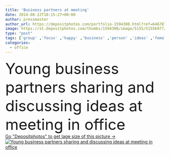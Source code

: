 ```yaml
---
title: 'Business partners at meeting'
date: 2014-08-22T18:15:27+00:00
author: pressmaster
author_url: https://depositphotos.com/portfolio-1594308.html?ref=64678756
image: https://st.depositphotos.com/thumbs/1594308/image/5155/51556977/api_thumb_450.jpg?forcejpeg=true
type: "post"
tags: ['group' ,'focus' ,'happy' ,'business' ,'person' ,'ideas' ,'female' ,'young' ,'smiling' ,'people' ,'caucasian' ,'male' ,'Men' ,'idea' ,'corporate' ,'office' ,'indoor' ,'woman' ,'conversation' ,'talking' ,'occupation' ,'professional' ,'lifestyle' ,'work' ,'job' ,'businessman' ,'planning' ,'attention' ,'inside' ,'discussion' ,'busy' ,'strategy' ,'profession' ,'executive' ,'casual' ,'handsome' ,'positive' ,'communicating' ,'teamwork' ,'workplace' ,'share' ,'contemporary' ,'successful' ,'meeting' ,'businesswoman' ,'confident' ,'speaking' ,'businesspeople' ,'IT' ,'employment' ]
categories: 
  - office
---
```

<div aling="center">
            <font size="60"> Young business partners sharing and discussing ideas at meeting in office</font>   
</div>
<div>
    <a href='https://depositphotos.com/51556977/stock-photo-business-partners-at-meeting.html?ref=64678756' target=_blank > Go "Depositphotos" to get lage size of this picture ->
        <img href='https://depositphotos.com/51556977/stock-photo-business-partners-at-meeting.html?ref=64678756' src='https://st.depositphotos.com/1594308/5155/i/950/depositphotos_51556977-stock-photo-business-partners-at-meeting.jpg?forcejpeg=true' alt='Young business partners sharing and discussing ideas at meeting in office' >
    </a>
</div>
